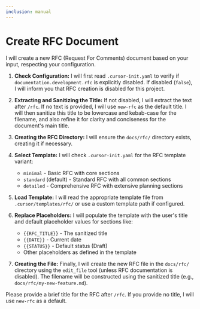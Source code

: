 ```yaml
---
inclusion: manual
---
```

# Create RFC Document

I will create a new RFC (Request For Comments) document based on your input, respecting your configuration.

  1. **Check Configuration:** I will first read `.cursor-init.yaml` to verify if `documentation.development.rfc` is explicitly disabled. If disabled (`false`), I will inform you that RFC creation is disabled for this project.

  2. **Extracting and Sanitizing the Title:** If not disabled, I will extract the text after `/rfc`. If no text is provided, I will use `new-rfc` as the default title. I will then sanitize this title to be lowercase and kebab-case for the filename, and also refine it for clarity and conciseness for the document's main title.

  3. **Creating the RFC Directory:** I will ensure the `docs/rfc/` directory exists, creating it if necessary.

  4. **Select Template:** I will check `.cursor-init.yaml` for the RFC template variant:
     - `minimal` - Basic RFC with core sections
     - `standard` (default) - Standard RFC with all common sections
     - `detailed` - Comprehensive RFC with extensive planning sections

  5. **Load Template:** I will read the appropriate template file from `.cursor/templates/rfc/` or use a custom template path if configured.

  6. **Replace Placeholders:** I will populate the template with the user's title and default placeholder values for sections like:
     - `{{RFC_TITLE}}` - The sanitized title
     - `{{DATE}}` - Current date
     - `{{STATUS}}` - Default status (Draft)
     - Other placeholders as defined in the template

  7. **Creating the File:** Finally, I will create the new RFC file in the `docs/rfc/` directory using the `edit_file` tool (unless RFC documentation is disabled). The filename will be constructed using the sanitized title (e.g., `docs/rfc/my-new-feature.md`).

  Please provide a brief title for the RFC after `/rfc`. If you provide no title, I will use `new-rfc` as a default.
